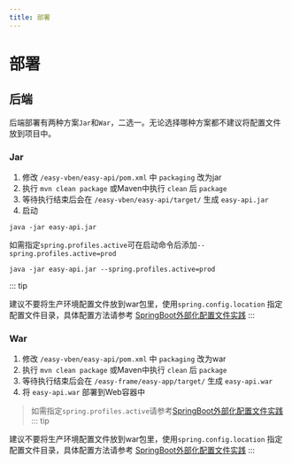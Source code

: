 ```yaml
---
title: 部署
---
```


# 部署

## 后端
后端部署有两种方案`Jar`和`War`，二选一。无论选择哪种方案都不建议将配置文件放到项目中。
### Jar

1. 修改 `/easy-vben/easy-api/pom.xml` 中 `packaging` 改为jar
2. 执行 `mvn clean package` 或Maven中执行 `clean` 后 `package`
3. 等待执行结束后会在 `/easy-vben/easy-api/target/` 生成 `easy-api.jar`
4. 启动

```
java -jar easy-api.jar
```
如需指定`spring.profiles.active`可在启动命令后添加`--spring.profiles.active=prod`

```
java -jar easy-api.jar --spring.profiles.active=prod
```

::: tip

建议不要将生产环境配置文件放到war包里，使用`spring.config.location`
指定配置文件目录，具体配置方法请参考 [SpringBoot外部化配置文件实践](https://juejin.im/post/5d2ea85b5188253e215ff2a6)
:::

### War

1. 修改 `/easy-vben/easy-api/pom.xml` 中 `packaging` 改为war
2. 执行 `mvn clean package` 或Maven中执行 `clean` 后 `package`
3. 等待执行结束后会在 `/easy-frame/easy-app/target/` 生成 `easy-api.war`
4. 将 `easy-api.war` 部署到Web容器中

> 如需指定`spring.profiles.active`请参考[SpringBoot外部化配置文件实践](https://juejin.im/post/5d2ea85b5188253e215ff2a6)
::: tip

建议不要将生产环境配置文件放到war包里，使用`spring.config.location`
指定配置文件目录，具体配置方法请参考 [SpringBoot外部化配置文件实践](https://juejin.im/post/5d2ea85b5188253e215ff2a6)
:::